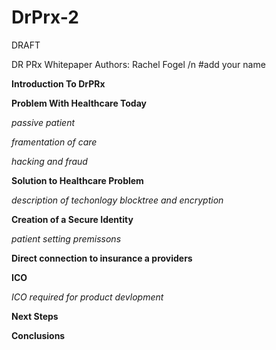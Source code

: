 # DrPrx-2
DRAFT 


DR PRx Whitepaper
Authors:
Rachel Fogel /n
#add your name


**Introduction To DrPRx**

**Problem With Healthcare Today**


*passive patient*

*framentation of care*

*hacking and fraud*


**Solution to Healthcare Problem**

*description of techonlogy*
  *blocktree and encryption*

**Creation of a Secure Identity**

*patient setting premissons*

**Direct connection to insurance a providers**

**ICO**

*ICO required for product devlopment*

**Next Steps**

**Conclusions**
